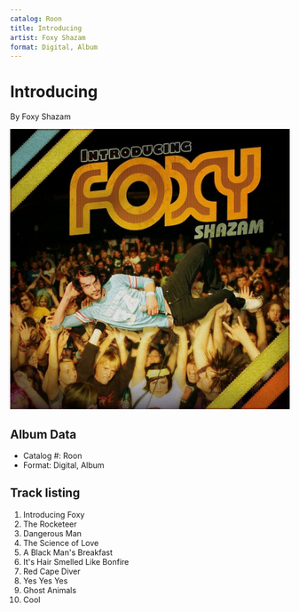 ```yaml
---
catalog: Roon
title: Introducing
artist: Foxy Shazam
format: Digital, Album
---
```


# Introducing

By Foxy Shazam

![](../../assets/albumcovers/Foxy_Shazam-Introducing.png)

## Album Data

- Catalog #: Roon
- Format: Digital, Album


## Track listing


1. Introducing Foxy
2. The Rocketeer
3. Dangerous Man
4. The Science of Love
5. A Black Man's Breakfast
6. It's Hair Smelled Like Bonfire
7. Red Cape Diver
8. Yes Yes Yes
9. Ghost Animals
10. Cool

